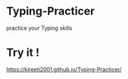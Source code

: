 # Typing-Practicer
practice your Typing skills

# Try it !
https://kireeti2001.github.io/Typing-Practicer/
